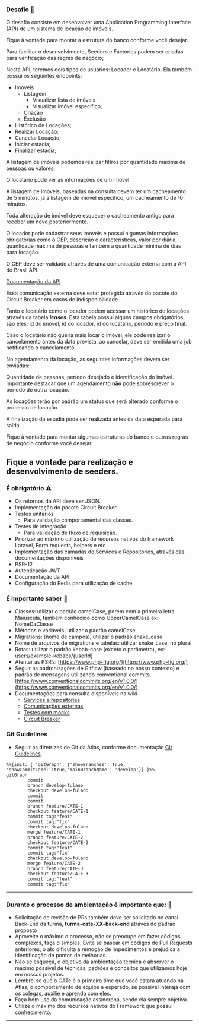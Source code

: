### Desafio :rocket: 

O desafio consiste em desenvolver uma Application Programming Interface (API) de um sistema de locação de imóveis.

Fique à vontade para montar a estrutura do banco conforme você desejar.

Para facilitar o desenvolvimento, Seeders e Factories podem ser criadas para verificação das regras de negócio;

Nesta API, teremos dois tipos de usuários: Locador e Locatário. Ela também possui os seguintes endpoints:

- Imóveis
    - Listagem
        - Visualizar lista de imóveis
        - Visualizar imóvel específico;
    - Criação
    - Exclusão
- Histórico de Locações;
- Realizar Locação;
- Cancelar Locação;
- Iniciar estadia;
- Finalizar estadia;

A listagem de imóveis podemos realizar filtros por quantidade máxima de pessoas ou valores;

O locatário pode ver as informações de um imóvel.

A listagem de imóveis, baseadas na consulta devem ter um cacheamento de 5 minutos, já a listagem de imóvel específico, um cacheamento de 10 minutos.

Toda alteração de imóvel deve esquecer o cacheamento antigo para receber um novo posteriormente.

O locador pode cadastrar seus imóveis e possui algumas informações obrigatórias como o CEP, descrição e características, valor por diária, quantidade máxima de pessoas e também a quantidade mínima de dias para locação.

O CEP deve ser validado através de uma comunicação externa com a API do Brasil API.

[Documentação da API](https://brasilapi.com.br/)

Essa comunicação externa deve estar protegida através do pacote do Circuit Breaker em casos de indisponibilidade.

Tanto o locatário como o locador podem acessar um histórico de locações através da tabela ***leases***. Esta tabela possui alguns campos obrigatórios, são eles: id do imóvel, id do locador, id do locatário, período e preço final.

Caso o locatário não queira mais locar o imóvel, ele pode realizar o cancelamento antes da data prevista, ao cancelar, deve ser emitida uma job notificando o cancelamento.

No agendamento da locação, as seguintes informações devem ser enviadas:

Quantidade de pessoas, período desejado e identificação do imóvel. Importante destacar que um agendamento **não** pode sobrescrever o período de outra locação.

As locações terão por padrão um status que será alterado conforme o processo de locação

A finalização da estadia pode ser realizada antes da data esperada para saída.

Fique à vontade para montar algumas estruturas do banco e outras regras de negócio conforme você desejar.

Fique a vontade para realização e desenvolvimento de seeders.
---

### É obrigatório ⚠

- Os retornos da API deve ser JSON.
- Implementação do pacote Circuit Breaker.
- Testes unitários
    - Para validação comportamental das classes.
- Testes de integração
    - Para validação de fluxo de requisição.
- Priorizar ao máximo utilização de recursos nativos do framework Laravel, Form requests, helpers e etc
- Implementação das camadas de Services e Repositories, através das documentações disponíveis
- PSR-12
- Autenticação JWT
- Documentação da API
- Configuração do Redis para utilização de cache

### É importante saber 🧠

- Classes: utilizar o padrão camelCase, porém com a primeira letra Maiúscula, também conhecido como UpperCamelCase ex: NomeDaClasse
- Métodos e variáveis: utilizar o padrão camelCase
- Migrations: (nome de campos), utilizar o padrão snake_case
- Nome de arquivos de migrations e tabelas: utilizar snake_case, no plural
- Rotas: utilizar o padrão kebab-case (exceto o parâmetro), ex: users/example-kebabs/{userId}
- Atentar as PSR’s: [https://www.php-fig.org/](https://www.php-fig.org/)
- Seguir as padronizações de Gitflow (baseado no nosso contexto) e padrão de mensagens utilizando conventional commits. [https://www.conventionalcommits.org/en/v1.0.0/](https://www.conventionalcommits.org/en/v1.0.0/)
- Documentações para consulta disponíveis na wiki
    - [Services e repositories](https://wiki.atlastechnol.com/Onboarding/guides-back-end/services-e-repositories)
    - [Comunicações externas](https://wiki.atlastechnol.com/Onboarding/guides-back-end/comunicacoes-externas)
    - [Testes com mocks](https://wiki.atlastechnol.com/Onboarding/guides-back-end/testes-com-mock)
    - [Circuit Breaker](https://wiki.atlastechnol.com/Onboarding/guides-back-end/circuit-breaker)


### Git Guidelines

- Seguir as diretrizes de Git da Atlas, conforme documentação [Git Guidelines](https://wiki.atlastechnol.com/Documentacoes/Tecnologia/Guidelines/Git).

```mermaid
%%{init: { 'gitGraph': {'showBranches': true, 'showCommitLabel':true,'mainBranchName': 'develop'}} }%%
gitGraph
        commit
        branch develop-fulano
        checkout develop-fulano
        commit
        commit
        branch feature/CATE-1
        checkout feature/CATE-1
        commit tag:"feat"
        commit tag:"fix"
        checkout develop-fulano
        merge feature/CATE-1
        branch feature/CATE-2
        checkout feature/CATE-2
        commit tag:"feat"
        commit tag:"fix"
        checkout develop-fulano
        merge feature/CATE-2
        branch feature/CATE-3
        checkout feature/CATE-3
        commit tag:"feat"
        commit tag:"fix"
```
---

### Durante o processo de ambientação é importante que: 📌

- Solicitação de revisão de PRs também deve ser solicitado no canal Back-End da turma, **turma-cate-XX-back-end** através do padrão proposto
- Aproveite o máximo o processo, não se preocupe em fazer códigos complexos, faça o simples. Evite se basear em códigos de Pull Requests anteriores, o ato dificulta a remoção de impedimentos e prejudica a identificação de pontos de melhorias.
- Não se esqueça, o objetivo da ambientação técnica é absorver o máximo possível de técnicas, padrões e conceitos que utilizamos hoje em nossos projetos.
- Lembre-se que o CATe é o primeiro time que você estará atuando na Atlas, o comportamento de equipe é esperado, se possível interaja com os colegas, auxilie e aprenda com eles.
- Faça bom uso da comunicação assíncrona, sendo ela sempre objetiva.
- Utilize o máximo dos recursos nativos do Framework que possui conhecimento.

---
